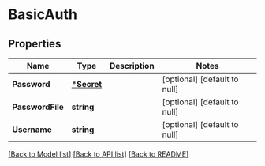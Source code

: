 # BasicAuth

## Properties
Name | Type | Description | Notes
------------ | ------------- | ------------- | -------------
**Password** | [***Secret**](Secret.md) |  | [optional] [default to null]
**PasswordFile** | **string** |  | [optional] [default to null]
**Username** | **string** |  | [optional] [default to null]

[[Back to Model list]](../README.md#documentation-for-models) [[Back to API list]](../README.md#documentation-for-api-endpoints) [[Back to README]](../README.md)



